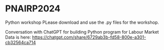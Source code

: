# PNAIRP2024
Python workshop
PLease download and use the .py files for the workshop. 

Conversation with ChatGPT for building Python program for Labour Market Data is here: 
https://chatgpt.com/share/6729ab3b-fd58-800e-a301-cb32564ca714


